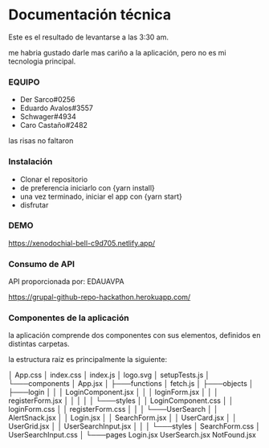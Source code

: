 # Documentación técnica

Este es el resultado de levantarse a las 3:30 am.

me habria gustado darle mas cariño a la aplicación, pero no es mi tecnologia principal.

### EQUIPO

- Der Sarco#0256
- Eduardo Avalos#3557
- Schwager#4934
- Caro Castaño#2482

las risas no faltaron
###  Instalación

- Clonar el repositorio
- de preferencia iniciarlo con {yarn install}
- una vez terminado, iniciar el app con {yarn start}
- disfrutar

### DEMO

<https://xenodochial-bell-c9d705.netlify.app/>

### Consumo de API

API proporcionada por: EDAUAVPA

<https://grupal-github-repo-hackathon.herokuapp.com/>

### Componentes de la aplicación

la aplicación comprende dos componentes con sus elementos, definidos en distintas carpetas.

la estructura raiz es principalmente la siguiente:

│   App.css
│   index.css
│   index.js
│   logo.svg
│   setupTests.js
│
└───components
    │   App.jsx
    │
    ├───functions
    │       fetch.js
    │
    ├───objects
    │   ├───login
    │   │   │   LoginComponent.jsx
    │   │   │   loginForm.jsx
    │   │   │   registerForm.jsx
    │   │   │
    │   │   └───styles
    │   │           LoginComponent.css
    │   │           loginForm.css
    │   │           registerForm.css
    │   │
    │   └───UserSearch
    │       │   AlertSnack.jsx
    │       │   Login.jsx
    │       │   SearchForm.jsx
    │       │   UserCard.jsx
    │       │   UserGrid.jsx
    │       │   UserSearchInput.jsx
    │       │
    │       └───styles
    │               SearchForm.css
    │               UserSearchInput.css
    │
    └───pages
            Login.jsx
            UserSearch.jsx
            NotFound.jsx
